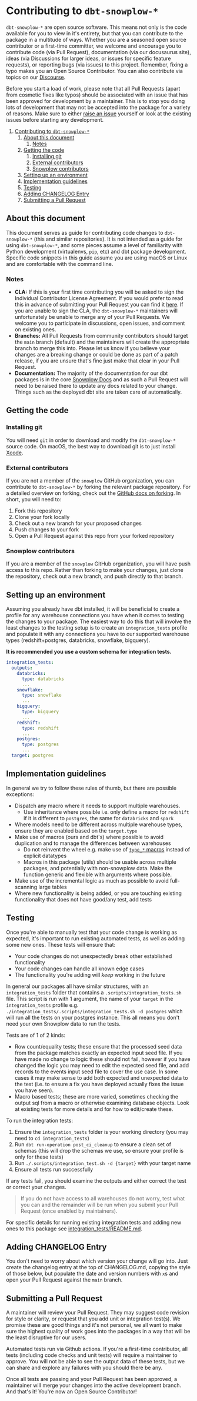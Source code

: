 # Contributing to `dbt-snowplow-*`

`dbt-snowplow-*` are open source software. This means not only is the code available for you to view in it's entirety, but that you can contribute to the package in a multitude of ways. Whether you are a seasoned open source contributor or a first-time committer, we welcome and encourage you to contribute code (via Pull Request), documentation (via our docusaurus site), ideas (via Discussions for larger ideas, or issues for specific feature requests), or reporting bugs (via issues) to this project. Remember, fixing a typo makes you an Open Source Contributor. You can also contribute via topics on our [Discourse](https://discourse.snowplow.io/).

Before you start a load of work, please note that all Pull Requests (apart from cosmetic fixes like typos) should be associated with an issue that has been approved for development by a maintainer. This is to stop you doing lots of development that may not be accepted into the package for a variety of reasons. Make sure to either [raise an issue](/../../issues/new) yourself or look at the existing issues before starting any development.

1. [Contributing to `dbt-snowplow-*`](#contributing-to-dbt-snowplow-)
   1. [About this document](#about-this-document)
      1. [Notes](#notes)
   2. [Getting the code](#getting-the-code)
      1. [Installing git](#installing-git)
      2. [External contributors](#external-contributors)
      3. [Snowplow contributors](#snowplow-contributors)
   3. [Setting up an environment](#setting-up-an-environment)
   4. [Implementation guidelines](#implementation-guidelines)
   5. [Testing](#testing)
   6. [Adding CHANGELOG Entry](#adding-changelog-entry)
   7. [Submitting a Pull Request](#submitting-a-pull-request)

## About this document

This document serves as guide for contributing code changes to `dbt-snowplow-*` (this and similar repositories). It is not intended as a guide for using `dbt-snowplow-*`, and some pieces assume a level of familiarity with Python development (virtualenvs, `pip`, etc) and dbt package development. Specific code snippets in this guide assume you are using macOS or Linux and are comfortable with the command line.

### Notes

- **CLA:** If this is your first time contributing you will be asked to sign the Individual Contributor License Agreement. If you would prefer to read this in advance of submitting your Pull Request you can find it [here](https://docs.google.com/forms/d/e/1FAIpQLSd89YTDQ1XpTZbj3LpOkquV_h1Y8k9ay3iFbJsZsJrz18I23Q/viewform). If you are unable to sign the CLA, the `dbt-snowplow-*` maintainers will unfortunately be unable to merge any of your Pull Requests. We welcome you to participate in discussions, open issues, and comment on existing ones.
- **Branches:** All Pull Requests from community contributors should target the `main` branch (default) and the maintainers will create the appropriate branch to merge this into. Please let us know if you believe your changes are a breaking change or could be done as part of a patch release, if you are unsure that's fine just make that clear in your Pull Request.
- **Documentation:** The majority of the documentation for our dbt packages is in the core [Snowplow Docs](https://github.com/snowplow/documentation) and as such a Pull Request will need to be raised there to update any docs related to your change. Things such as the deployed dbt site are taken care of automatically.

## Getting the code

### Installing git

You will need `git` in order to download and modify the `dbt-snowplow-*` source code. On macOS, the best way to download git is to just install [Xcode](https://developer.apple.com/support/xcode/).

### External contributors

If you are not a member of the `snowplow` GitHub organization, you can contribute to `dbt-snowplow-*` by forking the relevant package repository. For a detailed overview on forking, check out the [GitHub docs on forking](https://help.github.com/en/articles/fork-a-repo). In short, you will need to:

1. Fork this repository
2. Clone your fork locally
3. Check out a new branch for your proposed changes
4. Push changes to your fork
5. Open a Pull Request against this repo from your forked repository

### Snowplow contributors

If you are a member of the `snowplow` GitHub organization, you will have push access to this repo. Rather than forking to make your changes, just clone the repository, check out a new branch, and push directly to that branch.

## Setting up an environment

Assuming you already have dbt installed, it will be beneficial to create a profile for any warehouse connections you have when it comes to testing the changes to your package. The easiest way to do this that will involve the least changes to the testing setup is to create an `integration_tests` profile and populate it with any connections you have to our supported warehouse types (redshift+postgres, databricks, snowflake, bigquery). 

**It is recommended you use a custom schema for integration tests.**

```yml
integration_tests:
  outputs:
    databricks:
      type: databricks
      ...
    snowflake:
      type: snowflake
      ...
    bigquery:
      type: bigquery
      ...
    redshift:
      type: redshift
      ...
    postgres:
      type: postgres
      ...
  target: postgres
```

## Implementation guidelines

In general we try to follow these rules of thumb, but there are possible exceptions:
- Dispatch any macro where it needs to support multiple warehouses. 
  - Use inheritance where possible i.e. only define a macro for `redshift` if it is different to `postgres`, the same for `databricks` and `spark`
- Where models need to be different across multiple warehouse types, ensure they are enabled based on the `target.type`
- Make use of macros (ours and dbt's) where possible to avoid duplication and to manage the differences between warehouses
  - Do not reinvent the wheel e.g. make use of [`type_*` macros](https://docs.getdbt.com/reference/dbt-jinja-functions/cross-database-macros#data-type-functions) instead of explicit datatypes
  - Macros in this package (utils) should be usable across multiple packages, and potentially with non-snowplow data. Make the function generic and flexible with arguments where possible. 
- Make use of the incremental logic as much as possible to avoid full-scanning large tables
- Where new functionality is being added, or you are touching existing functionality that does not have good/any test, add tests

## Testing

Once you're able to manually test that your code change is working as expected, it's important to run existing automated tests, as well as adding some new ones. These tests will ensure that:
- Your code changes do not unexpectedly break other established functionality
- Your code changes can handle all known edge cases
- The functionality you're adding will _keep_ working in the future

In general our packages all have similar structures, with an `integration_tests` folder that contains a `.scripts/integration_tests.sh` file. This script is run with 1 argument, the name of your `target` in the `integration_tests` profile e.g. `./integration_tests/.scripts/integration_tests.sh -d postgres` which will run all the tests on your postgres instance. This all means you don't need your own Snowplow data to run the tests.

Tests are of 1 of 2 kinds:
- Row count/equality tests; these ensure that the processed seed data from the package matches exactly an expected input seed file. If you have made no change to logic these should not fail, however if you have changed the logic you may need to edit the expected seed file, and add records to the events input seed file to cover the use case. In some cases it may make sense to add both expected and unexpected data to the test (i.e. to ensure a fix you have deployed actually fixes the issue you have seen).
- Macro based tests; these are more varied, sometimes checking the output sql from a macro or otherwise examining database objects. Look at existing tests for more details and for how to edit/create these.

To run the integration tests:
1. Ensure the `integration_tests` folder is your working directory (you may need to `cd integration_tests`)
2. Run `dbt run-operation post_ci_cleanup` to ensure a clean set of schemas (this will drop the schemas we use, so ensure your profile is only for these tests)
3. Run `./.scripts/integration_test.sh -d {target}` with your target name
4. Ensure all tests run successfully

If any tests fail, you should examine the outputs and either correct the test or correct your changes.

> If you do not have access to all warehouses do not worry, test what you can and the remainder will be run when you submit your Pull Request (once enabled by maintainers).

For specific details for running existing integration tests and adding new ones to this package see [integration_tests/README.md](integration_tests/README.md).

## Adding CHANGELOG Entry

You don't need to worry about which version your change will go into. Just create the changelog entry at the top of CHANGELOG.md, copying the style of those below, but populate the date and version numbers with `x`s and open your Pull Request against the `main` branch.

## Submitting a Pull Request

A  maintainer will review your Pull Request. They may suggest code revision for style or clarity, or request that you add unit or integration test(s). We promise these are good things and it's not personal, we all want to make sure the highest quality of work goes into the packages in a way that will be the least disruptive for our users.

Automated tests run via Github actions. If you're a first-time contributor, all tests (including code checks and unit tests) will require a maintainer to approve. You will not be able to see the output data of these tests, but we can share and explore any failures with you should there be any.

Once all tests are passing and your Pull Request has been approved, a maintainer will merge your changes into the active development branch. And that's it! You're now an Open Source Contributor!
